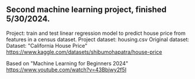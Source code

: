 ## Second machine learning project, finished 5/30/2024.
Project: train and test linear regression model to predict house price from features in a census dataset.
Project dataset: housing.csv
Original dataset: Dataset: "California House Price" https://www.kaggle.com/datasets/shibumohapatra/house-price













Based on "Machine Learning for Beginners 2024" https://www.youtube.com/watch?v=43Bbjwy2f5I



